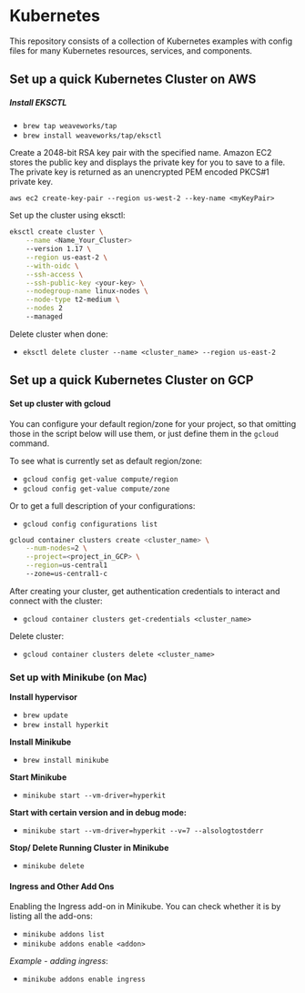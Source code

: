# Kubernetes

This repository consists of a collection of Kubernetes examples with config files for many Kubernetes resources, services, and components.

## Set up a quick Kubernetes Cluster on AWS

##### Install EKSCTL
* `brew tap weaveworks/tap`
* `brew install weaveworks/tap/eksctl`

Create a 2048-bit RSA key pair with the specified name. Amazon EC2 stores the public key and displays the private key for you to save to a file. The private key is returned as an unencrypted PEM encoded PKCS#1 private key.

`aws ec2 create-key-pair --region us-west-2 --key-name <myKeyPair>`

Set up the cluster using eksctl:

```sh
eksctl create cluster \
    --name <Name_Your_Cluster>
    --version 1.17 \
    --region us-east-2 \
    --with-oidc \
    --ssh-access \
    --ssh-public-key <your-key> \
    --nodegroup-name linux-nodes \
    --node-type t2-medium \
    --nodes 2
    --managed
```

Delete cluster when done:
* `eksctl delete cluster --name <cluster_name> --region us-east-2`

## Set up a quick Kubernetes Cluster on GCP

#### Set up cluster with gcloud

You can configure your default region/zone for your project, so that omitting those in the script below will use them, or just define them in the `gcloud` command.

To see what is currently set as default region/zone:
* `gcloud config get-value compute/region`
* `gcloud config get-value compute/zone`

Or to get a full description of your configurations:
* `gcloud config configurations list`


```sh
gcloud container clusters create <cluster_name> \
    --num-nodes=2 \
    --project=<project_in_GCP> \
    --region=us-central1
    --zone=us-central1-c
```


After creating your cluster, get authentication credentials to interact and connect with the cluster:
* `gcloud container clusters get-credentials <cluster_name>`


Delete cluster:
* `gcloud container clusters delete <cluster_name>`


### Set up with Minikube (on Mac)

**Install hypervisor**
* `brew update`
* `brew install hyperkit`

**Install Minikube**
* `brew install minikube`

**Start Minikube**
* `minikube start --vm-driver=hyperkit`

**Start with certain version and in debug mode:**
* `minikube start --vm-driver=hyperkit --v=7 --alsologtostderr`

**Stop/ Delete Running Cluster in Minikube**
* `minikube delete`


#### Ingress and Other Add Ons

Enabling the Ingress add-on in Minikube. You can check whether it is by listing all the add-ons:

* `minikube addons list`
* `minikube addons enable <addon>`

*Example - adding ingress*:
* `minikube addons enable ingress`
